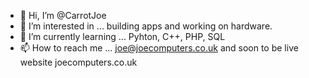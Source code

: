 - 👋 Hi, I’m @CarrotJoe
- 👀 I’m interested in ... building apps and working on hardware. 
- 🌱 I’m currently learning ... Pyhton, C++, PHP, SQL
- 📫 How to reach me ... joe@joecomputers.co.uk and soon to be live website joecomputers.co.uk

